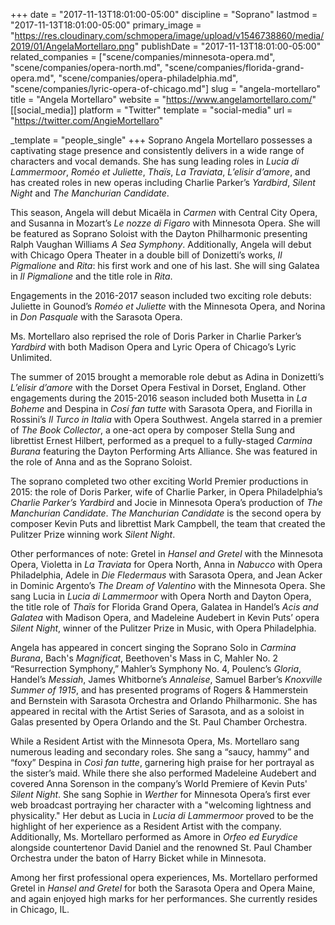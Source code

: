+++
date = "2017-11-13T18:01:00-05:00"
discipline = "Soprano"
lastmod = "2017-11-13T18:01:00-05:00"
primary_image = "https://res.cloudinary.com/schmopera/image/upload/v1546738860/media/2019/01/AngelaMortellaro.png"
publishDate = "2017-11-13T18:01:00-05:00"
related_companies = ["scene/companies/minnesota-opera.md", "scene/companies/opera-north.md", "scene/companies/florida-grand-opera.md", "scene/companies/opera-philadelphia.md", "scene/companies/lyric-opera-of-chicago.md"]
slug = "angela-mortellaro"
title = "Angela Mortellaro"
website = "https://www.angelamortellaro.com/"
[[social_media]]
platform = "Twitter"
template = "social-media"
url = "https://twitter.com/AngieMortellaro"

_template = "people_single"
+++
Soprano Angela Mortellaro possesses a captivating stage presence and consistently delivers in a wide range of characters and vocal demands. She has sung leading roles in *Lucia di Lammermoor*, *Roméo et Juliette*, *Thaïs*, *La Traviata*, *L’elisir d’amore*, and has created roles in new operas including Charlie Parker’s *Yardbird*, *Silent Night* and *The Manchurian Candidate*.
 
This season, Angela will debut Micaëla in *Carmen* with Central City Opera, and Susanna in Mozart’s *Le nozze di Figaro* with Minnesota Opera. She will be featured as Soprano Soloist with the Dayton Philharmonic presenting Ralph Vaughan Williams *A Sea Symphony*. Additionally, Angela will debut with Chicago Opera Theater in a double bill of Donizetti’s works, *Il Pigmalione* and *Rita*: his first work and one of his last. She will sing Galatea in *Il Pigmalione* and the title role in *Rita*.
 
Engagements in the 2016-2017 season included two exciting role debuts: Juliette in Gounod’s *Roméo et Juliette* with the Minnesota Opera, and Norina in *Don Pasquale* with the Sarasota Opera. 

Ms. Mortellaro also reprised the role of Doris Parker in Charlie Parker’s *Yardbird* with both Madison Opera and Lyric Opera of Chicago’s Lyric Unlimited.
 
The summer of 2015 brought a memorable role debut as Adina in Donizetti’s *L’elisir d’amore* with the Dorset Opera Festival in Dorset, England. Other engagements during the 2015-2016 season included both Musetta in *La Boheme* and Despina in *Cosí fan tutte* with Sarasota Opera, and Fiorilla in Rossini’s *Il Turco in Italia* with Opera Southwest. Angela starred in a premier of *The Book Collector*, a one-act opera by composer Stella Sung and librettist Ernest Hilbert, performed as a prequel to a fully-staged *Carmina Burana* featuring the Dayton Performing Arts Alliance. She was featured in the role of Anna and as the Soprano Soloist.

The soprano completed two other exciting World Premier productions in 2015: the role of Doris Parker, wife of Charlie Parker, in Opera Philadelphia’s *Charlie Parker’s Yardbird* and Jocie in Minnesota Opera’s production of *The Manchurian Candidate*. *The Manchurian Candidate* is the second opera by composer Kevin Puts and librettist Mark Campbell, the team that created the Pulitzer Prize winning work *Silent Night*.  
 
Other performances of note: Gretel in *Hansel and Gretel* with the Minnesota Opera, Violetta in *La Traviata* for Opera North, Anna in *Nabucco* with Opera Philadelphia, Adele in *Die Fledermaus* with Sarasota Opera, and Jean Acker in Dominic Argento’s *The Dream of Valentino* with the Minnesota Opera.  She sang Lucia in *Lucia di Lammermoor* with Opera North and Dayton Opera, the title role of *Thaïs* for Florida Grand Opera, Galatea in Handel’s *Acis and Galatea* with Madison Opera, and Madeleine Audebert in Kevin Puts’ opera *Silent Night*, winner of the Pulitzer Prize in Music, with Opera Philadelphia. 
 
Angela has appeared in concert singing the Soprano Solo in *Carmina Burana*, Bach's *Magnificat*, Beethoven's Mass in C, Mahler No. 2 “Resurrection Symphony,” Mahler’s Symphony No. 4, Poulenc’s *Gloria*, Handel’s *Messiah*, James Whitborne’s *Annaleise*, Samuel Barber’s *Knoxville Summer of 1915*, and has presented programs of Rogers & Hammerstein and Bernstein with Sarasota Orchestra and Orlando Philharmonic. She has appeared in recital with the Artist Series of Sarasota, and as a soloist in Galas presented by Opera Orlando and the St. Paul Chamber Orchestra.

While a Resident Artist with the Minnesota Opera, Ms. Mortellaro sang numerous leading and secondary roles. She sang a “saucy, hammy” and “foxy” Despina in *Così fan tutte*, garnering high praise for her portrayal as the sister’s maid.  While there she also performed Madeleine Audebert and covered Anna Sorenson in the company’s World Premiere of Kevin Puts' *Silent Night*. She sang Sophie in *Werther* for Minnesota Opera’s first ever web broadcast portraying her character with a "welcoming lightness and physicality." Her debut as Lucia in *Lucia di Lammermoor* proved to be the highlight of her experience as a Resident Artist with the company.  Additionally, Ms. Mortellaro performed as Amore in *Orfeo ed Eurydice* alongside countertenor David Daniel and the renowned St. Paul Chamber Orchestra under the baton of Harry Bicket while in Minnesota. 
 
Among her first professional opera experiences, Ms. Mortellaro performed Gretel in *Hansel and Gretel* for both the Sarasota Opera and Opera Maine, and again enjoyed high marks for her performances. She currently resides in Chicago, IL.
